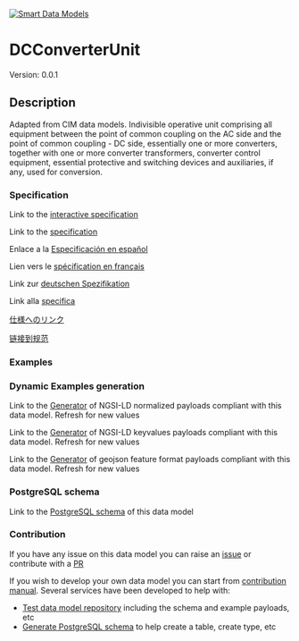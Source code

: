 [![Smart Data Models](https://smartdatamodels.org/wp-content/uploads/2022/01/SmartDataModels_logo.png "Logo")](https://smartdatamodels.org)
# DCConverterUnit
Version: 0.0.1

## Description 

Adapted from CIM data models. Indivisible operative unit comprising all equipment between the point of common coupling on the AC side and the point of common coupling - DC side, essentially one or more converters, together with one or more converter transformers, converter control equipment, essential protective and switching devices and auxiliaries, if any, used for conversion.
### Specification

Link to the [interactive specification](https://swagger.lab.fiware.org/?url=https://smart-data-models.github.io/dataModel.EnergyCIM/DCConverterUnit/swagger.yaml)

Link to the [specification](https://github.com/smart-data-models/dataModel.EnergyCIM/blob/master/DCConverterUnit/doc/spec.md)

Enlace a la [Especificación en español](https://github.com/smart-data-models/dataModel.EnergyCIM/blob/master/DCConverterUnit/doc/spec_ES.md)

Lien vers le [spécification en français](https://github.com/smart-data-models/dataModel.EnergyCIM/blob/master/DCConverterUnit/doc/spec_FR.md)

Link zur [deutschen Spezifikation](https://github.com/smart-data-models/dataModel.EnergyCIM/blob/master/DCConverterUnit/doc/spec_DE.md)

Link alla [specifica](https://github.com/smart-data-models/dataModel.EnergyCIM/blob/master/DCConverterUnit/doc/spec_IT.md)

[仕様へのリンク](https://github.com/smart-data-models/dataModel.EnergyCIM/blob/master/DCConverterUnit/doc/spec_JA.md)

[链接到规范](https://github.com/smart-data-models/dataModel.EnergyCIM/blob/master/DCConverterUnit/doc/spec_ZH.md)
### Examples
### Dynamic Examples generation

Link to the [Generator](https://smartdatamodels.org/extra/ngsi-ld_generator.php?schemaUrl=https://raw.githubusercontent.com/smart-data-models/dataModel.EnergyCIM/master/DCConverterUnit/schema.json&email=info@smartdatamodels.org) of NGSI-LD normalized payloads compliant with this data model. Refresh for new values

Link to the [Generator](https://smartdatamodels.org/extra/ngsi-ld_generator_keyvalues.php?schemaUrl=https://raw.githubusercontent.com/smart-data-models/dataModel.EnergyCIM/master/DCConverterUnit/schema.json&email=info@smartdatamodels.org) of NGSI-LD keyvalues payloads compliant with this data model. Refresh for new values

Link to the [Generator](https://smartdatamodels.org/extra/geojson_features_generator.php?schemaUrl=https://raw.githubusercontent.com/smart-data-models/dataModel.EnergyCIM/master/DCConverterUnit/schema.json&email=info@smartdatamodels.org) of geojson feature format payloads compliant with this data model. Refresh for new values
### PostgreSQL schema

Link to the [PostgreSQL schema](https://smart-data-models.github.io/dataModel.EnergyCIM/DCConverterUnit/schema.sql) of this data model
### Contribution

 If you have any issue on this data model you can raise an [issue](https://github.com/smart-data-models/dataModel.EnergyCIM/issues)  or contribute with a [PR](https://github.com/smart-data-models/dataModel.EnergyCIM/pulls)

 If you wish to develop your own data model you can start from [contribution manual](https://bit.ly/contribution_manual). Several services have been developed to help with: 
 - [Test data model repository](https://smartdatamodels.org/index.php/data-models-contribution-api/) including the schema and example payloads, etc
 - [Generate PostgreSQL schema](https://smartdatamodels.org/index.php/sql-service/) to help create a table, create type, etc